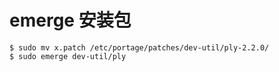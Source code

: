 # emerge 安装包

```
$ sudo mv x.patch /etc/portage/patches/dev-util/ply-2.2.0/
$ sudo emerge dev-util/ply
```

